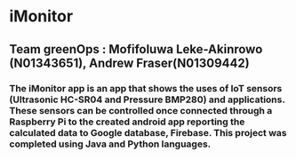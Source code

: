 # iMonitor 
## Team greenOps : Mofifoluwa Leke-Akinrowo (N01343651), Andrew Fraser(N01309442)

### The iMonitor app is an app that shows the uses of IoT sensors (Ultrasonic HC-SR04 and Pressure BMP280) and applications. These sensors can be controlled once connected through a Raspberry Pi to the created android app reporting the calculated data to Google database, Firebase. This project was completed using Java and Python languages.




